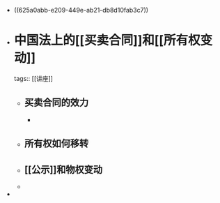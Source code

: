 - ((625a0abb-e209-449e-ab21-db8d10fab3c7))
- # 中国法上的[[买卖合同]]和[[所有权变动]]
  tags:: [[讲座]]
	- ## 买卖合同的效力
		-
	- ## 所有权如何移转
	- ## [[公示]]和物权变动
	-
-